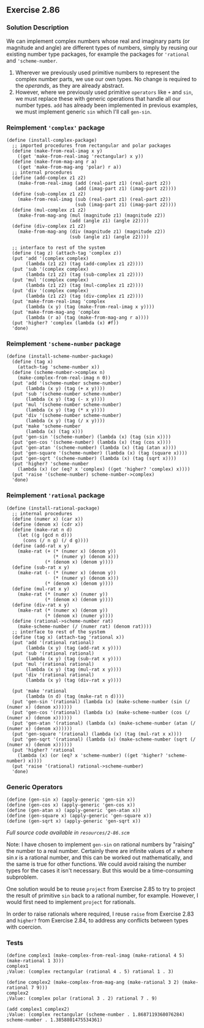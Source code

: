## Exercise 2.86

### Solution Description

We can implement complex numbers whose real and imaginary parts (or magnitude and angle) are different types of numbers, simply by reusing our existing number type packages, for example the packages for `'rational` and `'scheme-number`.

1. Wherever we previously used primitive numbers to represent the complex number parts, we use our own types. No change is required to the _operands_, as they are already abstract.
2. However, where we previously used primitive `operators` like `+` and `sin`, we must replace these with generic operations that handle all our number types. `add` has already been implemented in previous examples, we must implement generic `sin` which I'll call `gen-sin`.

### Reimplement `'complex'` package

```
(define (install-complex-package)
  ;; imported procedures from rectangular and polar packages
  (define (make-from-real-imag x y)
    ((get 'make-from-real-imag 'rectangular) x y))
  (define (make-from-mag-ang r a)
    ((get 'make-from-mag-ang 'polar) r a))
  ;; internal procedures
  (define (add-complex z1 z2)
    (make-from-real-imag (add (real-part z1) (real-part z2))
                         (add (imag-part z1) (imag-part z2))))
  (define (sub-complex z1 z2)
    (make-from-real-imag (sub (real-part z1) (real-part z2))
                         (sub (imag-part z1) (imag-part z2))))
  (define (mul-complex z1 z2)
    (make-from-mag-ang (mul (magnitude z1) (magnitude z2))
                       (add (angle z1) (angle z2))))
  (define (div-complex z1 z2)
    (make-from-mag-ang (div (magnitude z1) (magnitude z2))
                       (sub (angle z1) (angle z2))))

  ;; interface to rest of the system
  (define (tag z) (attach-tag 'complex z))
  (put 'add '(complex complex)
       (lambda (z1 z2) (tag (add-complex z1 z2))))
  (put 'sub '(complex complex)
       (lambda (z1 z2) (tag (sub-complex z1 z2))))
  (put 'mul '(complex complex)
       (lambda (z1 z2) (tag (mul-complex z1 z2))))
  (put 'div '(complex complex)
       (lambda (z1 z2) (tag (div-complex z1 z2))))
  (put 'make-from-real-imag 'complex
       (lambda (x y) (tag (make-from-real-imag x y))))
  (put 'make-from-mag-ang 'complex
       (lambda (r a) (tag (make-from-mag-ang r a))))
  (put 'higher? 'complex (lambda (x) #f))
  'done)
```

### Reimplement `'scheme-number` package

```
(define (install-scheme-number-package)
  (define (tag x)
    (attach-tag 'scheme-number x))
  (define (scheme-number->complex n)
    (make-complex-from-real-imag n 0))
  (put 'add '(scheme-number scheme-number)
       (lambda (x y) (tag (+ x y))))
  (put 'sub '(scheme-number scheme-number)
       (lambda (x y) (tag (- x y))))
  (put 'mul '(scheme-number scheme-number)
       (lambda (x y) (tag (* x y))))
  (put 'div '(scheme-number scheme-number)
       (lambda (x y) (tag (/ x y))))
  (put 'make 'scheme-number
       (lambda (x) (tag x)))
  (put 'gen-sin '(scheme-number) (lambda (x) (tag (sin x))))
  (put 'gen-cos '(scheme-number) (lambda (x) (tag (cos x))))
  (put 'gen-atan '(scheme-number) (lambda (x) (tag (atan x))))
  (put 'gen-square '(scheme-number) (lambda (x) (tag (square x))))
  (put 'gen-sqrt '(scheme-number) (lambda (x) (tag (sqrt x))))
  (put 'higher? 'scheme-number 
    (lambda (x) (or (eq? x 'complex) ((get 'higher? 'complex) x))))
  (put 'raise '(scheme-number) scheme-number->complex)
  'done)
```

### Reimplement `'rational` package

```
(define (install-rational-package)
  ;; internal procedures
  (define (numer x) (car x))
  (define (denom x) (cdr x))
  (define (make-rat n d)
    (let ((g (gcd n d)))
      (cons (/ n g) (/ d g))))
  (define (add-rat x y)
    (make-rat (+ (* (numer x) (denom y))
                 (* (numer y) (denom x)))
              (* (denom x) (denom y))))
  (define (sub-rat x y)
    (make-rat (- (* (numer x) (denom y))
                 (* (numer y) (denom x)))
              (* (denom x) (denom y))))
  (define (mul-rat x y)
    (make-rat (* (numer x) (numer y))
              (* (denom x) (denom y))))
  (define (div-rat x y)
    (make-rat (* (numer x) (denom y))
              (* (denom x) (numer y))))
  (define (rational->scheme-number rat)
    (make-scheme-number (/ (numer rat) (denom rat))))
  ;; interface to rest of the system
  (define (tag x) (attach-tag 'rational x))
  (put 'add '(rational rational)
       (lambda (x y) (tag (add-rat x y))))
  (put 'sub '(rational rational)
       (lambda (x y) (tag (sub-rat x y))))
  (put 'mul '(rational rational)
       (lambda (x y) (tag (mul-rat x y))))
  (put 'div '(rational rational)
       (lambda (x y) (tag (div-rat x y))))

  (put 'make 'rational
       (lambda (n d) (tag (make-rat n d))))
  (put 'gen-sin '(rational) (lambda (x) (make-scheme-number (sin (/ (numer x) (denom x))))))
  (put 'gen-cos '(rational) (lambda (x) (make-scheme-number (cos (/ (numer x) (denom x))))))
  (put 'gen-atan '(rational) (lambda (x) (make-scheme-number (atan (/ (numer x) (denom x))))))
  (put 'gen-square '(rational) (lambda (x) (tag (mul-rat x x))))
  (put 'gen-sqrt '(rational) (lambda (x) (make-scheme-number (sqrt (/ (numer x) (denom x))))))
  (put 'higher? 'rational 
    (lambda (x) (or (eq? x 'scheme-number) ((get 'higher? 'scheme-number) x))))
  (put 'raise '(rational) rational->scheme-number)
  'done)
```

### Generic Operators

```
(define (gen-sin x) (apply-generic 'gen-sin x))
(define (gen-cos x) (apply-generic 'gen-cos x))
(define (gen-atan x) (apply-generic 'gen-atan x))
(define (gen-square x) (apply-generic 'gen-square x))
(define (gen-sqrt x) (apply-generic 'gen-sqrt x))
```

*Full source code available in `resources/2-86.scm`*

Note: I have chosen to implement `gen-sin` on rational numbers by "raising" the number to a real number. Certainly there are infinite values of $x$ where $\sin{x}$ is a rational number, and this can be worked out mathematically, and the same is true for other functions. We could avoid raising the number types for the cases it isn't necessary. But this would be a time-consuming subproblem. 

One solution would be to reuse `project` from Exercise 2.85 to try to project the result of primitive `sin` back to a rational number, for example. However, I would first need to implement `project` for rationals.

In order to raise rationals where required, I reuse `raise` from Exercise 2.83 and `higher?` from Exercise 2.84, to address any conflicts between types with coercion.

### Tests

```
(define complex1 (make-complex-from-real-imag (make-rational 4 5) (make-rational 1 3)))
complex1
;Value: (complex rectangular (rational 4 . 5) rational 1 . 3)

(define complex2 (make-complex-from-mag-ang (make-rational 3 2) (make-rational 7 9)))
complex2
;Value: (complex polar (rational 3 . 2) rational 7 . 9)

(add complex1 complex2)
;Value: (complex rectangular (scheme-number . 1.8687119368076284) scheme-number . 1.3858801475534361)
```